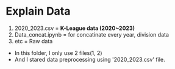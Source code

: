 # Explain Data
1. 2020_2023.csv = **K-League data (2020~2023)**  
2. Data_concat.ipynb = for concatinate every year, division data
3. etc = Raw data

- In this folder, I only use 2 files(1, 2)
- And I stared data preprocessing using '2020_2023.csv' file.
